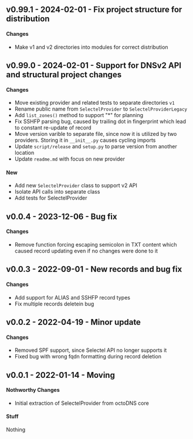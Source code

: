 ## v0.99.1 - 2024-02-01 - Fix project structure for distribution

#### Changes

* Make v1 and v2 directories into modules for correct distribution


## v0.99.0 - 2024-02-01 - Support for DNSv2 API and structural project changes

#### Changes

* Move existing provider and related tests to separate directories `v1`
* Rename public name from `SelectelProvider` to `SelectelProviderLegacy`
* Add `list_zones()` method to support "*" for planning
* Fix SSHFP parsing bug, caused by trailing dot in fingerprint which lead to constant re-update of record
* Move version varible to separate file, since now it is utilized by two providers. Storing it in `__init__.py` causes cycling imports
* Update `script/release` and `setup.py` to parse version from another location
* Update `readme.md` with focus on new provider

#### New

* Add new `SelectelProvider` class to support v2 API
* Isolate API calls into separate class
* Add tests for SelectelProvider

## v0.0.4 - 2023-12-06 - Bug fix

#### Changes

* Remove function forcing escaping semicolon in TXT content which caused record updating even if no changes were done to it 


## v0.0.3 - 2022-09-01 - New records and bug fix

#### Changes

* Add support for ALIAS and SSHFP record types
* Fix multiple records deletein bug


## v0.0.2 - 2022-04-19 - Minor update

#### Changes

* Removed SPF support, since Selectel API no longer supports it
* Fixed bug with wrong fqdn formatting during record deletion


## v0.0.1 - 2022-01-14 - Moving

#### Nothworthy Changes

* Initial extraction of SelectelProvider from octoDNS core

#### Stuff

Nothing
